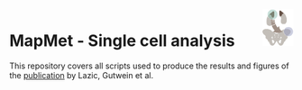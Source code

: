 <img src="https://github.com/TaschnerMandlGroup/MapMetSC/blob/main/docs/img/logo.png" align="right" alt="Logo" width="55" />

# MapMet - Single cell analysis

This repository covers all scripts used to produce the results and figures of the [publication]() by Lazic, Gutwein et al. 